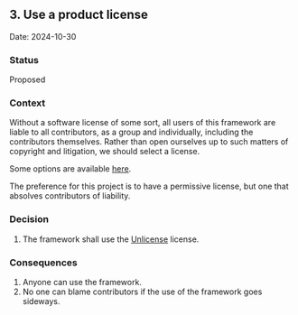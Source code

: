 ## 3. Use a product license

Date: 2024-10-30

### Status
Proposed

### Context
Without a software license of some sort, all users of this framework are liable to all contributors, as a group and individually, including the contributors themselves. Rather than open ourselves up to such matters of copyright and litigation, we should select a license.

Some options are available [here](https://choosealicense.com/licenses/).

The preference for this project is to have a permissive license, but one that absolves contributors of liability.

### Decision
1. The framework shall use the [Unlicense](https://choosealicense.com/licenses/unlicense/) license.

### Consequences
1. Anyone can use the framework.
1. No one can blame contributors if the use of the framework goes sideways.
